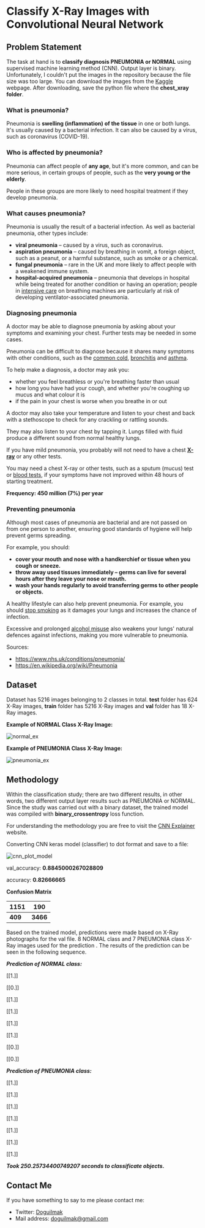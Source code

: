 
# Classify X-Ray Images with Convolutional Neural Network

## Problem Statement

The task at hand is to **classify diagnosis PNEUMONIA or NORMAL** using supervised machine learning method (CNN). Output layer is binary. Unfortunately, I couldn't put the images in the repository because the file size was too large. You can download the images from the [Kaggle](https://www.kaggle.com/paultimothymooney/chest-xray-pneumonia) webpage. After downloading, save the python file where the **chest_xray folder**.

### What is pneumonia?

Pneumonia is **swelling (inflammation) of the tissue** in one or both lungs. It's usually caused by a bacterial infection. It can also be caused by a virus, such as coronavirus (COVID-19).

### Who is affected by pneumonia?

Pneumonia can affect people of **any age**, but it's more common, and can be more serious, in certain groups of people, such as the **very young or the elderly**.

People in these groups are more likely to need hospital treatment if they develop pneumonia.

### What causes pneumonia?

Pneumonia is usually the result of a bacterial infection. As well as bacterial pneumonia, other types include:

-   **viral pneumonia** – caused by a virus, such as coronavirus.
-   **aspiration pneumonia** – caused by breathing in vomit, a foreign object, such as a peanut, or a harmful substance, such as smoke or a chemical.
-   **fungal pneumonia** – rare in the UK and more likely to affect people with a weakened immune system.
-   **hospital-acquired pneumonia** – pneumonia that develops in hospital while being treated for another condition or having an operation; people in  [intensive care](https://www.nhs.uk/conditions/intensive-care/) on breathing machines are particularly at risk of developing ventilator-associated pneumonia.

### Diagnosing pneumonia

A doctor may be able to diagnose pneumonia by asking about your symptoms and examining your chest. Further tests may be needed in some cases.

Pneumonia can be difficult to diagnose because it shares many symptoms with other conditions, such as the  [common cold](https://www.nhs.uk/conditions/common-cold/),  [bronchitis](https://www.nhs.uk/conditions/bronchitis/)  and  [asthma](https://www.nhs.uk/conditions/asthma/).

To help make a diagnosis, a doctor may ask you:

-   whether you feel breathless or you're breathing faster than usual
-   how long you have had your cough, and whether you're coughing up mucus and what colour it is
-   if the pain in your chest is worse when you breathe in or out

A doctor may also take your temperature and listen to your chest and back with a stethoscope to check for any crackling or rattling sounds.

They may also listen to your chest by tapping it. Lungs filled with fluid produce a different sound from normal healthy lungs.

If you have mild pneumonia, you probably will not need to have a chest  [**X-ray**](https://www.nhs.uk/conditions/x-ray/)  or any other tests.

You may need a chest X-ray or other tests, such as a sputum (mucus) test or  [blood tests](https://www.nhs.uk/conditions/blood-tests/), if your symptoms have not improved within 48 hours of starting treatment.

**Frequency: 450 million (7%) per year**

### Preventing pneumonia

Although most cases of pneumonia are bacterial and are not passed on from one person to another, ensuring good standards of hygiene will help prevent germs spreading.

For example, you should:

-   **cover your mouth and nose with a handkerchief or tissue when you cough or sneeze.**
-   **throw away used tissues immediately – germs can live for several hours after they leave your nose or mouth.**
-   **wash your hands regularly to avoid transferring germs to other people or objects.**

A healthy lifestyle can also help prevent pneumonia. For example, you should  [stop smoking](https://www.nhs.uk/live-well/quit-smoking/10-self-help-tips-to-stop-smoking/) as it damages your lungs and increases the chance of infection.

Excessive and prolonged [alcohol misuse](https://www.nhs.uk/conditions/alcohol-misuse/) also weakens your lungs' natural defences against infections, making you more vulnerable to pneumonia.

Sources: 

 - https://www.nhs.uk/conditions/pneumonia/
 -  https://en.wikipedia.org/wiki/Pneumonia

## Dataset

Dataset has 5216 images belonging to 2 classes in total. **test** folder has 624 X-Ray images, **train** folder has 5216 X-Ray images and **val** folder has 18 X-Ray images.

**Example of NORMAL Class X-Ray Image:**

![normal_ex](Plot/normal.png)

**Example of PNEUMONIA Class X-Ray Image:**

![pneumonia_ex](Plot/pneumonia.png)

## Methodology

Within the classification study; there are two different results, in other words, two different output layer results such as PNEUMONIA or NORMAL. Since the study was carried out with a binary dataset, the trained model was compiled with **binary_crossentropy** loss function.

For understanding the methodology you are free to visit the [CNN Explainer](https://poloclub.github.io/cnn-explainer/) website. 

Converting CNN keras model (classifier) to dot format and save to a file:

![cnn_plot_model](Plot/binary_input_and_output_model.png)

val_accuracy:  **0.8845000267028809**

accuracy:  **0.82666665**

**Confusion Matrix**

| 1151 | 190 |
|--|--|
| **409** | **3466** |

Based on the trained model, predictions were made based on X-Ray photographs for the val file. 8  NORMAL class and 7 PNEUMONIA class X-Ray images used for the prediction . The results of the prediction can be seen in the following sequence.

***Prediction of NORMAL class:***
  
[[1.]]

[[0.]]

[[1.]]

[[1.]]

[[1.]]

[[1.]]

[[0.]]

[[0.]]

***Prediction of PNEUMONIA class:***

[[1.]]

[[1.]]

[[1.]]

[[1.]]

[[1.]]

[[1.]]

[[1.]]

***Took 250.25734400749207 seconds to classificate objects.***


## Contact Me

If you have something to say to me please contact me: 

 - Twitter: [Doguilmak](https://twitter.com/Doguilmak)  
 - Mail address: doguilmak@gmail.com
